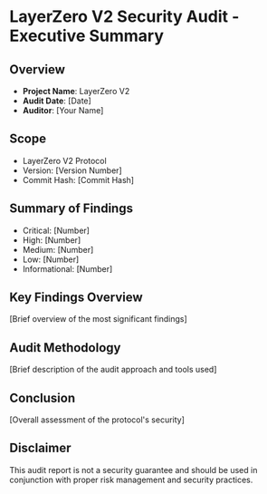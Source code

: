 # LayerZero V2 Security Audit - Executive Summary

## Overview
- **Project Name**: LayerZero V2
- **Audit Date**: [Date]
- **Auditor**: [Your Name]

## Scope
- LayerZero V2 Protocol
- Version: [Version Number]
- Commit Hash: [Commit Hash]

## Summary of Findings
- Critical: [Number]
- High: [Number]
- Medium: [Number]
- Low: [Number]
- Informational: [Number]

## Key Findings Overview
[Brief overview of the most significant findings]

## Audit Methodology
[Brief description of the audit approach and tools used]

## Conclusion
[Overall assessment of the protocol's security]

## Disclaimer
This audit report is not a security guarantee and should be used in conjunction with proper risk management and security practices. 